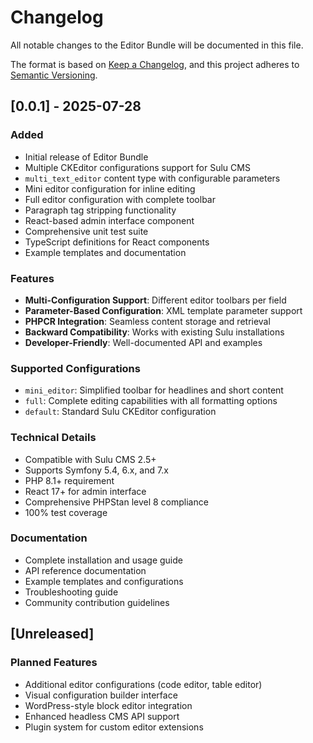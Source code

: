 # Changelog

All notable changes to the Editor Bundle will be documented in this file.

The format is based on [Keep a Changelog](https://keepachangelog.com/en/1.0.0/),
and this project adheres to [Semantic Versioning](https://semver.org/spec/v2.0.0.html).

## [0.0.1] - 2025-07-28

### Added
- Initial release of Editor Bundle
- Multiple CKEditor configurations support for Sulu CMS
- `multi_text_editor` content type with configurable parameters
- Mini editor configuration for inline editing
- Full editor configuration with complete toolbar
- Paragraph tag stripping functionality
- React-based admin interface component
- Comprehensive unit test suite
- TypeScript definitions for React components
- Example templates and documentation

### Features
- **Multi-Configuration Support**: Different editor toolbars per field
- **Parameter-Based Configuration**: XML template parameter support
- **PHPCR Integration**: Seamless content storage and retrieval
- **Backward Compatibility**: Works with existing Sulu installations
- **Developer-Friendly**: Well-documented API and examples

### Supported Configurations
- `mini_editor`: Simplified toolbar for headlines and short content
- `full`: Complete editing capabilities with all formatting options
- `default`: Standard Sulu CKEditor configuration

### Technical Details
- Compatible with Sulu CMS 2.5+
- Supports Symfony 5.4, 6.x, and 7.x
- PHP 8.1+ requirement
- React 17+ for admin interface
- Comprehensive PHPStan level 8 compliance
- 100% test coverage

### Documentation
- Complete installation and usage guide
- API reference documentation
- Example templates and configurations
- Troubleshooting guide
- Community contribution guidelines

## [Unreleased]

### Planned Features
- Additional editor configurations (code editor, table editor)
- Visual configuration builder interface
- WordPress-style block editor integration
- Enhanced headless CMS API support
- Plugin system for custom editor extensions